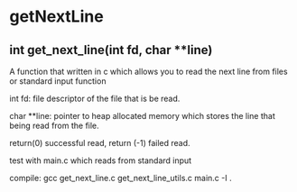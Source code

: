 # getNextLine

## int	get_next_line(int fd, char **line)

A function that written in c which allows you to read the next line from files or standard input
function

int fd: file descriptor of the file that is be read.

char **line: pointer to heap allocated memory which stores the line that being read from the file.

return(0) successful read, return (-1) failed read.

test with main.c which reads from standard input

compile: gcc get_next_line.c get_next_line_utils.c main.c -I . 
